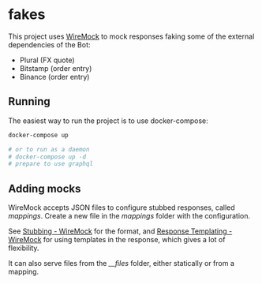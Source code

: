 # fakes

This project uses [WireMock] to mock responses faking some of the external dependencies of the Bot:

- Plural (FX quote)
- Bitstamp (order entry)
- Binance (order entry)

## Running

The easiest way to run the project is to use docker-compose:

```bash
docker-compose up

# or to run as a daemon
# docker-compose up -d
# prepare to use graphql
```

## Adding mocks

WireMock accepts JSON files to configure stubbed responses, called _mappings_. Create a new file in the _mappings_ folder with the configuration.

See [Stubbing - WireMock][Stubbing] for the format, and [Response Templating - WireMock][Templating] for using templates in the response, which gives a lot of flexibility.

It can also serve files from the _\_\_files_ folder, either statically or from a mapping.

[WireMock]: http://wiremock.org/
[Stubbing]: http://wiremock.org/docs/stubbing/
[Templating]: http://wiremock.org/docs/response-templating/
